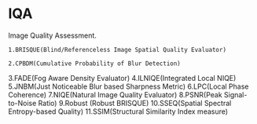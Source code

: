 # IQA
Image Quality Assessment.
```
1.BRISQUE(Blind/Referenceless Image Spatial Quality Evaluator)
```
```
2.CPBDM(Cumulative Probability of Blur Detection)
```
3.FADE(Fog Aware Density Evaluator)
4.ILNIQE(Integrated Local NIQE)
5.JNBM(Just Noticeable Blur based Sharpness Metric)
6.LPC(Local Phase Coherence)
7.NIQE(Natural Image Quality Evaluator)
8.PSNR(Peak Signal-to-Noise Ratio)
9.Robust (Robust BRISQUE)
10.SSEQ(Spatial Spectral Entropy-based Quality)
11.SSIM(Structural Similarity Index measure)
